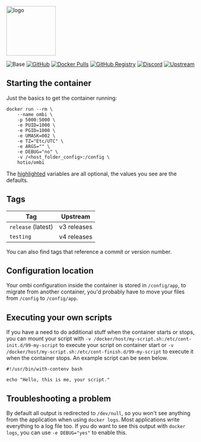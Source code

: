 [<img src="https://hotio.dev/img/ombi.png" alt="logo" height="130" width="130">](https://github.com/tidusjar/Ombi)

![Base](https://img.shields.io/badge/base-ubuntu-orange)
[![GitHub](https://img.shields.io/badge/source-github-lightgrey)](https://github.com/hotio/docker-ombi)
[![Docker Pulls](https://img.shields.io/docker/pulls/hotio/ombi)](https://hub.docker.com/r/hotio/ombi)
[![GitHub Registry](https://img.shields.io/badge/registry-ghcr.io-blue)](https://github.com/users/hotio/packages/container/package/ombi)
[![Discord](https://img.shields.io/discord/610068305893523457?color=738ad6&label=discord&logo=discord&logoColor=white)](https://discord.gg/3SnkuKp)
[![Upstream](https://img.shields.io/badge/upstream-project-yellow)](https://github.com/tidusjar/Ombi)

## Starting the container

Just the basics to get the container running:

```shell hl_lines="4 5 6 7 8 9"
docker run --rm \
    --name ombi \
    -p 5000:5000 \
    -e PUID=1000 \
    -e PGID=1000 \
    -e UMASK=002 \
    -e TZ="Etc/UTC" \
    -e ARGS="" \
    -e DEBUG="no" \
    -v /<host_folder_config>:/config \
    hotio/ombi
```

The [highlighted](https://hotio.dev/containers/ombi) variables are all optional, the values you see are the defaults.

## Tags

| Tag                | Upstream    |
| -------------------|-------------|
| `release` (latest) | v3 releases |
| `testing`          | v4 releases |

You can also find tags that reference a commit or version number.

## Configuration location

Your ombi configuration inside the container is stored in `/config/app`, to migrate from another container, you'd probably have to move your files from `/config` to `/config/app`.

## Executing your own scripts

If you have a need to do additional stuff when the container starts or stops, you can mount your script with `-v /docker/host/my-script.sh:/etc/cont-init.d/99-my-script` to execute your script on container start or `-v /docker/host/my-script.sh:/etc/cont-finish.d/99-my-script` to execute it when the container stops. An example script can be seen below.

```shell
#!/usr/bin/with-contenv bash

echo "Hello, this is me, your script."
```

## Troubleshooting a problem

By default all output is redirected to `/dev/null`, so you won't see anything from the application when using `docker logs`. Most applications write everything to a log file too. If you do want to see this output with `docker logs`, you can use `-e DEBUG="yes"` to enable this.
